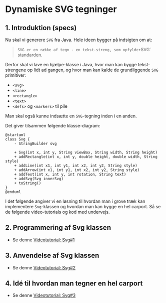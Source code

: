 # Dynamiske SVG tegninger

## 1. Introduktion (specs)

Nu skal vi generere `SVG` fra Java. Hele ideen bygger på indsigten om at:

> `SVG er en række af tegn - en tekst-streng, som opfylder`SVG` standarden.

Derfor skal vi lave en hjælpe-klasse i Java, hvor man kan bygge tekst-strengene op lidt ad gangen, og hvor man kan kalde de grundliggende `SVG` primitiver:

- `<svg>`
- `<line>`
- `<rectangle>`
- `<text>`
- `<defs>` og `<markers>` til pile

Man skal også kunne indsætte en `SVG`-tegning inden i en anden.

Det giver tilsammen følgende klasse-diagram:

```plantuml
@startuml
class Svg {
    - StringBuilder svg

    + Svg(int x, int y, String viewBox, String width, String height)
    + addRectangle(int x, int y, double height, double width, String style)
    + addLine(int x1, int y1, int x2, int y2, String style)
    + addArrow(int x1, int y1, int x2, int y2, String style)
    + addText(int x, int y, int rotation, String text)
    + addSvg(Svg innerSvg)
    + toString()
}
@enduml
```

I det følgende angiver vi en løsning til hvordan man i grove træk kan implementere `Svg`-klassen og hvordan man kan bygge en hel carport. Så se de følgende video-tutorials og kod med undervejs.

## 2. Programmering af Svg klassen

- Se denne [Videotutorial: Svg#1]()

## 3. Anvendelse af Svg klassen

- Se denne [Videotutorial: Svg#2]()

## 4. Idé til hvordan man tegner en hel carport

- Se denne [Videotutorial: Svg#3]()

